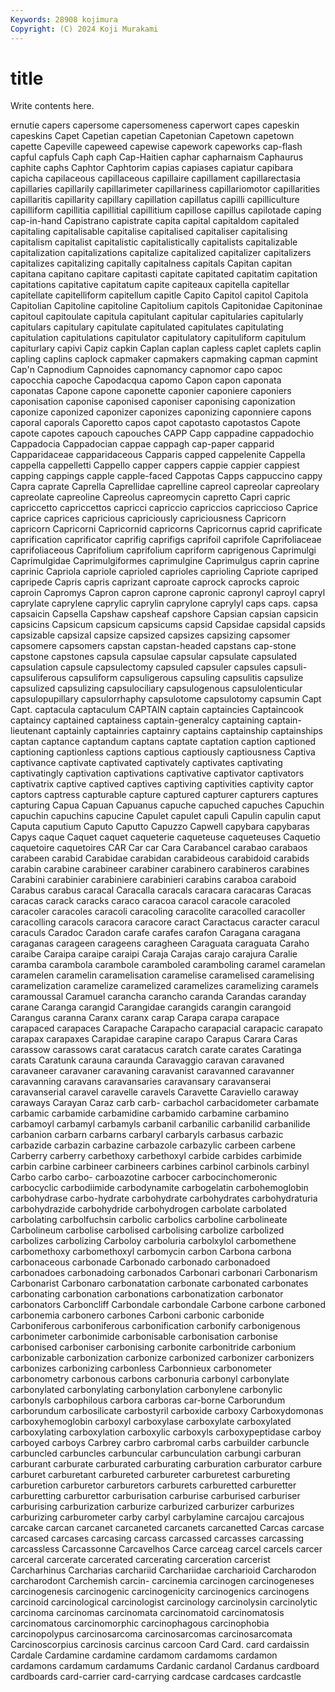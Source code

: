 ```yaml
---
Keywords: 28908 kojimura
Copyright: (C) 2024 Koji Murakami
---
```


# title

Write contents here.



ernutie capers capersome
capersomeness caperwort capes capeskin capeskins Capet Capetian capetian Capetonian Capetown
capetown capette Capeville capeweed capewise capework capeworks cap-flash capful capfuls
Caph caph Cap-Haitien caphar capharnaism Caphaurus caphite caphs Caphtor Caphtorim
capias capiases capiatur capibara capicha capilaceous capillaceous capillaire capillament capillarectasia
capillaries capillarily capillarimeter capillariness capillariomotor capillarities capillaritis capillarity capillary capillation
capillatus capilli capilliculture capilliform capillitia capillitial capillitium capillose capillus capilotade
caping cap-in-hand Capistrano capistrate capita capital capitaldom capitaled capitaling capitalisable
capitalise capitalised capitaliser capitalising capitalism capitalist capitalistic capitalistically capitalists capitalizable
capitalization capitalizations capitalize capitalized capitalizer capitalizers capitalizes capitalizing capitally capitalness
capitals Capitan capitan capitana capitano capitare capitasti capitate capitated capitatim
capitation capitations capitative capitatum capite capiteaux capitella capitellar capitellate capitelliform
capitellum capitle Capito Capitol capitol Capitola Capitolian Capitoline capitoline Capitolium
capitols Capitonidae Capitoninae capitoul capitoulate capitula capitulant capitular capitularies capitularly
capitulars capitulary capitulate capitulated capitulates capitulating capitulation capitulations capitulator capitulatory
capituliform capitulum capiturlary capivi Capiz capkin Caplan caplan capless caplet
caplets caplin capling caplins caplock capmaker capmakers capmaking capman capmint
Cap'n Capnodium Capnoides capnomancy capnomor capo capoc capocchia capoche Capodacqua
capomo Capon capon caponata caponatas Capone capone caponette caponier caponiere
caponiers caponisation caponise caponised caponiser caponising caponization caponize caponized caponizer
caponizes caponizing caponniere capons caporal caporals Caporetto capos capot capotasto
capotastos Capote capote capotes capouch capouches CAPP Capp cappadine cappadochio
Cappadocia Cappadocian cappae cappagh cap-paper capparid Capparidaceae capparidaceous Capparis capped
cappelenite Cappella cappella cappelletti Cappello capper cappers cappie cappier cappiest
capping cappings capple capple-faced Cappotas Capps cappuccino cappy Capra caprate
Caprella Caprellidae caprelline capreol capreolar capreolary capreolate capreoline Capreolus capreomycin
capretto Capri capric capriccetto capriccettos capricci capriccio capriccios capriccioso Caprice
caprice caprices capricious capriciously capriciousness Capricorn capricorn Capricorni Capricornid capricorns
Capricornus caprid caprificate caprification caprificator caprifig caprifigs caprifoil caprifole Caprifoliaceae
caprifoliaceous Caprifolium caprifolium capriform caprigenous Caprimulgi Caprimulgidae Caprimulgiformes caprimulgine Caprimulgus
caprin caprine caprinic Capriola capriole caprioled caprioles caprioling Capriote capriped
capripede Capris capris caprizant caproate caprock caprocks caproic caproin Capromys
Capron capron caprone capronic capronyl caproyl capryl caprylate caprylene caprylic
caprylin caprylone caprylyl caps caps. capsa capsaicin Capsella Capshaw capsheaf
capshore Capsian capsian capsicin capsicins Capsicum capsicum capsicums capsid Capsidae
capsidal capsids capsizable capsizal capsize capsized capsizes capsizing capsomer capsomere
capsomers capstan capstan-headed capstans cap-stone capstone capstones capsula capsulae capsular
capsulate capsulated capsulation capsule capsulectomy capsuled capsuler capsules capsuli- capsuliferous
capsuliform capsuligerous capsuling capsulitis capsulize capsulized capsulizing capsulociliary capsulogenous capsulolenticular
capsulopupillary capsulorrhaphy capsulotome capsulotomy capsumin Capt Capt. captacula captaculum CAPTAIN
captain captaincies Captaincook captaincy captained captainess captain-generalcy captaining captain-lieutenant captainly
captainries captainry captains captainship captainships captan captance captandum captans captate
captation caption captioned captioning captionless captions captious captiously captiousness Captiva
captivance captivate captivated captivately captivates captivating captivatingly captivation captivations captivative
captivator captivators captivatrix captive captived captives captiving captivities captivity captor
captors captress capturable capture captured capturer capturers captures capturing Capua
Capuan Capuanus capuche capuched capuches Capuchin capuchin capuchins capucine Capulet
capulet capuli Capulin capulin caput Caputa caputium Caputo Caputto Capuzzo
Capwell capybara capybaras Capys caque Caquet caquet caqueterie caqueteuse caqueteuses
Caquetio caquetoire caquetoires CAR Car car Cara Carabancel carabao carabaos
carabeen carabid Carabidae carabidan carabideous carabidoid carabids carabin carabine carabineer
carabiner carabinero carabineros carabines Carabini carabinier carabiniere carabinieri carabins caraboa
caraboid Carabus carabus caracal Caracalla caracals caracara caracaras Caracas caracas
carack caracks caraco caracoa caracol caracole caracoled caracoler caracoles caracoli
caracoling caracolite caracolled caracoller caracolling caracols caracora caracore caract Caractacus
caracter caracul caraculs Caradoc Caradon carafe carafes carafon Caragana caragana
caraganas carageen carageens caragheen Caraguata caraguata Caraho caraibe Caraipa caraipe
caraipi Caraja Carajas carajo carajura Caralie caramba carambola carambole caramboled
caramboling caramel caramelan caramelen caramelin caramelisation caramelise caramelised caramelising caramelization
caramelize caramelized caramelizes caramelizing caramels caramoussal Caramuel carancha carancho caranda
Carandas caranday carane Caranga carangid Carangidae carangids carangin carangoid Carangus
caranna Caranx caranx carap Carapa carapa carapace carapaced carapaces Carapache
Carapacho carapacial carapacic carapato carapax carapaxes Carapidae carapine carapo Carapus
Carara Caras carassow carassows carat caratacus caratch carate carates Caratinga
carats Caratunk carauna caraunda Caravaggio caravan caravaned caravaneer caravaner caravaning
caravanist caravanned caravanner caravanning caravans caravansaries caravansary caravanserai caravanserial caravel
caravelle caravels Caravette Caraviello caraway caraways Carayan Caraz carb carb-
carbachol carbacidometer carbamate carbamic carbamide carbamidine carbamido carbamine carbamino carbamoyl
carbamyl carbamyls carbanil carbanilic carbanilid carbanilide carbanion carbarn carbarns carbaryl
carbaryls carbasus carbazic carbazide carbazin carbazine carbazole carbazylic carbeen carbene
Carberry carberry carbethoxy carbethoxyl carbide carbides carbimide carbin carbine carbineer
carbineers carbines carbinol carbinols carbinyl Carbo carbo carbo- carboazotine carbocer
carbocinchomeronic carbocyclic carbodiimide carbodynamite carbogelatin carbohemoglobin carbohydrase carbo-hydrate carbohydrate carbohydrates
carbohydraturia carbohydrazide carbohydride carbohydrogen carbolate carbolated carbolating carbolfuchsin carbolic carbolics
carboline carbolineate Carbolineum carbolise carbolised carbolising carbolize carbolized carbolizes carbolizing
Carboloy carboluria carbolxylol carbomethene carbomethoxy carbomethoxyl carbomycin carbon Carbona carbona
carbonaceous carbonade Carbonado carbonado carbonadoed carbonadoes carbonadoing carbonados Carbonari carbonari
Carbonarism Carbonarist Carbonaro carbonatation carbonate carbonated carbonates carbonating carbonation carbonations
carbonatization carbonator carbonators Carboncliff Carbondale carbondale Carbone carbone carboned carbonemia
carbonero carbones Carboni carbonic carbonide Carboniferous carboniferous carbonification carbonify carbonigenous
carbonimeter carbonimide carbonisable carbonisation carbonise carbonised carboniser carbonising carbonite carbonitride
carbonium carbonizable carbonization carbonize carbonized carbonizer carbonizers carbonizes carbonizing carbonless
Carbonnieux carbonometer carbonometry carbonous carbons carbonuria carbonyl carbonylate carbonylated carbonylating
carbonylation carbonylene carbonylic carbonyls carbophilous carbora carboras car-borne Carborundum carborundum
carbosilicate carbostyril carboxide carboxy Carboxydomonas carboxyhemoglobin carboxyl carboxylase carboxylate carboxylated
carboxylating carboxylation carboxylic carboxyls carboxypeptidase carboy carboyed carboys Carbrey carbro
carbromal carbs carbuilder carbuncle carbuncled carbuncles carbuncular carbunculation carbungi carburan
carburant carburate carburated carburating carburation carburator carbure carburet carburetant carbureted
carbureter carburetest carbureting carburetion carburetor carburetors carburets carburetted carburetter carburetting
carburettor carburisation carburise carburised carburiser carburising carburization carburize carburized carburizer
carburizes carburizing carburometer carby carbyl carbylamine carcajou carcajous carcake carcan
carcanet carcaneted carcanets carcanetted Carcas carcase carcased carcases carcasing carcass
carcassed carcasses carcassing carcassless Carcassonne Carcavelhos Carce carceag carcel carcels
carcer carceral carcerate carcerated carcerating carceration carcerist Carcharhinus Carcharias carchariid
Carchariidae carcharioid Carcharodon carcharodont Carchemish carcin- carcinemia carcinogen carcinogeneses carcinogenesis
carcinogenic carcinogenicity carcinogenics carcinogens carcinoid carcinological carcinologist carcinology carcinolysin carcinolytic
carcinoma carcinomas carcinomata carcinomatoid carcinomatosis carcinomatous carcinomorphic carcinophagous carcinophobia carcinopolypus
carcinosarcoma carcinosarcomas carcinosarcomata Carcinoscorpius carcinosis carcinus carcoon Card Card. card
cardaissin Cardale Cardamine cardamine cardamom cardamoms cardamon cardamons cardamum cardamums
Cardanic cardanol Cardanus cardboard cardboards card-carrier card-carrying cardcase cardcases cardcastle
